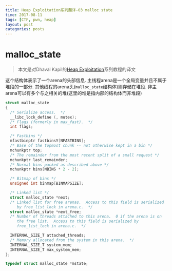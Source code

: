 ```yaml
---
title: Heap Exploitation系列翻译-03 malloc state
time: 2017-08-11
tags: [CTF, pwn, heap]
layout: post
categories: posts
---
```


# malloc_state

> 本文是对Dhaval Kapil的[Heap Exploitation](https://heap-exploitation.dhavalkapil.com/)系列教程的译文

这个结构体表示了一个arena的头部信息. 主线程arena是一个全局变量并且不属于堆段的一部分. 其他线程的arena头(`malloc_state`结构体)则存储在堆段. 非主arena可以有多个与之相关的堆(这里的堆是指内部的结构体而非堆段)

```c
struct malloc_state
{
  /* Serialize access.  */
  __libc_lock_define (, mutex);
  /* Flags (formerly in max_fast).  */
  int flags;

  /* Fastbins */
  mfastbinptr fastbinsY[NFASTBINS];
  /* Base of the topmost chunk -- not otherwise kept in a bin */
  mchunkptr top;
  /* The remainder from the most recent split of a small request */
  mchunkptr last_remainder;
  /* Normal bins packed as described above */
  mchunkptr bins[NBINS * 2 - 2];

  /* Bitmap of bins */
  unsigned int binmap[BINMAPSIZE];

  /* Linked list */
  struct malloc_state *next;
  /* Linked list for free arenas.  Access to this field is serialized
     by free_list_lock in arena.c.  */
  struct malloc_state *next_free;
  /* Number of threads attached to this arena.  0 if the arena is on
     the free list.  Access to this field is serialized by
     free_list_lock in arena.c.  */

  INTERNAL_SIZE_T attached_threads;
  /* Memory allocated from the system in this arena.  */
  INTERNAL_SIZE_T system_mem;
  INTERNAL_SIZE_T max_system_mem;
};

typedef struct malloc_state *mstate;
```
